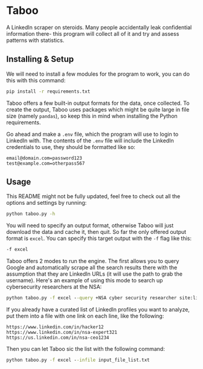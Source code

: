 # Taboo
A LinkedIn scraper on steroids. Many people accidentally leak confidential information there- this program will 
collect all of it and try and assess patterns with statistics.

## Installing & Setup
We will need to install a few modules for the program to work, you can do this with this command:
```cmd
pip install -r requirements.txt
```

Taboo offers a few built-in output formats for the data, once collected. To create the output, Taboo uses packages
which might be quite large in file size (namely `pandas`), so keep this in mind when installing the Python requirements.

Go ahead and make a `.env` file, which the program will use to login to LinkedIn with. The contents of the `.env` 
file will include the LinkedIn credentials to use, they should be formatted like so:
```.env
email@domain.com=password123
test@example.com=otherpass567
```

## Usage
This README might not be fully updated, feel free to check out all the options and settings by running:
```cmd
python taboo.py -h
```
You will need to specify an output format, otherwise Taboo will just download the data and cache it, then quit. So far
the only offered output format is `excel`. You can specify this target output with the `-f` flag like this:
```cmd
-f excel
```

Taboo offers 2 modes to run the engine. The first allows you to query Google and automatically scrape all the search
results there with the assumption that they are LinkedIn URLs (it will use the path to grab the username). Here's an
example of using this mode to search up cybersecurity researchers at the NSA:
```cmd
python taboo.py -f excel --query +NSA cyber security researcher site:linkedin.com
```
If you already have a curated list of LinkedIn profiles you want to analyze, put them into a file with 
one link on each line, like the following:
```text
https://www.linkedin.com/in/hacker12
https://www.linkedin.com/in/nsa-expert321
https://us.linkedin.com/in/nsa-ceo1234
```
Then you can let Taboo sic the list with the following command:
```cmd
python taboo.py -f excel --infile input_file_list.txt
```